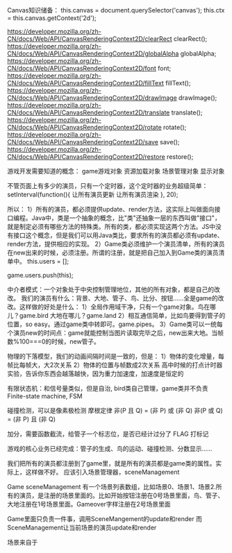 Canvas知识储备：
this.canvas = document.querySelector('canvas');
this.ctx = this.canvas.getContext('2d');

https://developer.mozilla.org/zh-CN/docs/Web/API/CanvasRenderingContext2D/clearRect
clearRect();
https://developer.mozilla.org/zh-CN/docs/Web/API/CanvasRenderingContext2D/globalAlpha
globalAlpha;
https://developer.mozilla.org/zh-CN/docs/Web/API/CanvasRenderingContext2D/font
font;
https://developer.mozilla.org/zh-CN/docs/Web/API/CanvasRenderingContext2D/fillText
fillText();
https://developer.mozilla.org/zh-CN/docs/Web/API/CanvasRenderingContext2D/drawImage
drawImage();
https://developer.mozilla.org/zh-CN/docs/Web/API/CanvasRenderingContext2D/translate
translate();
https://developer.mozilla.org/zh-CN/docs/Web/API/CanvasRenderingContext2D/rotate
rotate();
https://developer.mozilla.org/zh-CN/docs/Web/API/CanvasRenderingContext2D/save
save();
https://developer.mozilla.org/zh-CN/docs/Web/API/CanvasRenderingContext2D/restore
restore();

游戏开发需要知道的概念：
game游戏对象
资源加载对象
场景管理对象
显示对象


不管页面上有多少的演员，只有一个定时器，这个定时器的业务超级简单：
setInterval(function(){
  让所有演员更新
  让所有演员渲染
}, 20);

所以：
1）所有的演员，都必须提供update、render方法，这实际上叫做面向接口编程。Java中，类是一个抽象的概念，比"类"还抽象一层的东西叫做"接口"，就是制定必须有哪些方法的特殊类。所有的类，都必须实现这两个方法。JS中没有接口这个概念，但是我们可以用Java类比，要求所有的演员都必须有update、render方法，提供相应的实现。
2）Game类必须维护一个演员清单，所有的演员在new出来的时候，必须注册。所谓的注册，就是把自己加入到Game类的演员清单中。
this.users = [];

game.users.push(this);

中介者模式：一个对象处于中央控制管理地位，其他的所有对象，都是自己的改改。
我们的演员有什么：背景、大地、管子、鸟、比分、按钮……全是game的改改。这样做的好处是什么：
1）全局作用域干净，只有一个game对象。鸟在哪儿？game.bird 大地在哪儿？game.land
2）相互通信简单，比如鸟要得到管子的位置，so easy。通过game类中转即可。game.pipes。
3）Game类可以一统每个演员new的时间点：game就能控制当图片读取完毕之后，new出来大地。当帧数%100===0的时候，new管子。

物理的下落模型，我们的动画间隔时间是一致的，但是：
1）物体的变化增量，每帧比每帧大，大2次关系
2）物体的位置与帧数成2次关系
高中时候的打点计时器实验，告诉你东西会越落越快，因为重力加速度，加速度是恒定的

有限状态机：和信号量类似，但是自治, bird类自己管理，game类并不负责
Finite-state machine, FSM

碰撞检测，可以是像素极检测
摩根定律
非(P 且 Q) = (非 P) 或 (非 Q)
非(P 或 Q) = (非 P) 且 (非 Q)


加分，需要函数截流，给管子一个标志位，是否已经计过分了 FLAG 打标记

游戏的核心业务已经完成：管子的生成、鸟的运动、碰撞检测、分数显示……

我们把所有的演员都注册到了game里，就是所有的演员都是game类的属性。实际上，这样做不好。
应该引入场景管理器，sceneManagement

Game
sceneManagement
有一个场景列表数组，比如场景0、场景1、场景2.所有的演员，是注册的场景里面的。比如开始按钮注册在0号场景里面，鸟、管子、大地注册在1号场景里面。Gameover字样注册在2号场景里面

Game里面只负责一件事，调用SceneMangement的update和render
而SceneManagement让当前场景的演员update和render

场景来自于
